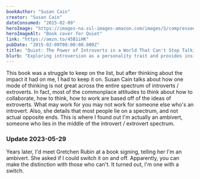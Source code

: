 ```yaml
---
bookAuthor: "Susan Cain"
creator: "Susan Cain"
dateConsumed: "2015-02-09"
heroImage: "https://images-na.ssl-images-amazon.com/images/S/compressed.photo.goodreads.com/books/1328562861i/8520610.jpg"
heroImageAlt: "Book cover for Quiet"
link: "https://amzn.to/45B1iHK"
pubDate: "2015-02-09T08:00:00.000Z"
title: "Quiet: The Power of Introverts in a World That Can't Stop Talking"
blurb: "Exploring introversion as a personality trait and provides insights into the strengths and needs of both introverts and extroverts. The book presents a history of how Western culture transformed from a culture of character to a culture of personality, where an \"extrovert ideal\" dominates."
---
```


This book was a struggle to keep on the list, but after thinking about the impact it had on me, I had to keep it on. Susan Cain talks about how one mode of thinking is not great across the entire spectrum of introverts / extroverts. In fact, most of the commonplace attitudes to think about how to collaborate, how to think, how to work are based off of the ideas of extroverts. What may work for you may not work for someone else who's an introvert. Also, she details that most people lie on a spectrum, and not actual opposite ends. This is where I found out I'm actually an ambivert, someone who lies in the middle of the introvert / extrovert spectrum.

### Update 2023-05-29

Years later, I'd meet Gretchen Rubin at a book signing, telling her I'm an ambivert. She asked if I could switch it on and off. Apparently, you can make the distinction with those who can't. It turned out, I'm one with a switch.
